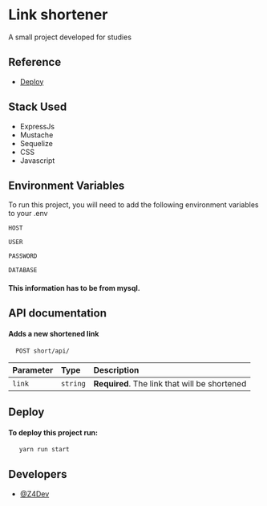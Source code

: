 
# Link shortener 

A small project developed for studies



## Reference

 - [Deploy](https://js-encurtador.vercel.app/short)


## Stack Used

- ExpressJs
- Mustache
- Sequelize
- CSS
- Javascript


## Environment Variables

To run this project, you will need to add the following environment variables to your .env

`HOST`

`USER`

`PASSWORD`

`DATABASE`

#### This information has to be from mysql.
## API documentation

#### Adds a new shortened link

```http
  POST short/api/
```

| Parameter   | Type       | Description                           |
| :---------- | :--------- | :---------------------------------- |
| `link` | `string` | **Required**. The link that will be shortened |

## Deploy

#### To deploy this project run:

```bash
   yarn run start
```


## Developers

- [@Z4Dev](https://www.github.com/Z4Dev)

